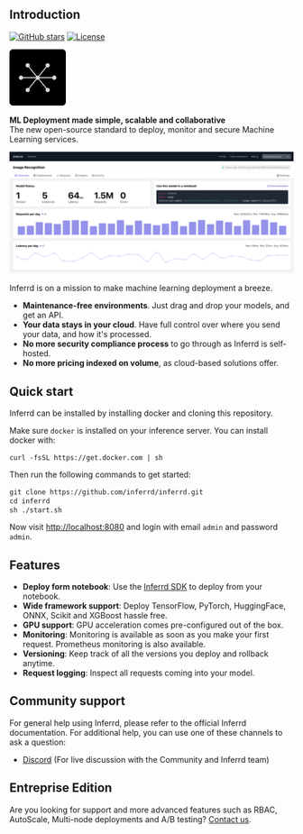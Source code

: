 ## Introduction

[![GitHub stars](https://img.shields.io/github/stars/inferrd/inferrd?style=social&label=Star&maxAge=2592000)](https://GitHub.com/inferrd/inferrd/stargazers/) [![License](https://img.shields.io/static/v1?label=license&message=ELv2&color=brightgreen)](https://github.com/inferrd/inferrd/tree/main/LICENSE)

![](assets/logo.png)

**ML Deployment made simple, scalable and collaborative**  
The new open-source standard to deploy, monitor and secure Machine Learning services.

![](assets/product_screenshot.png)

Inferrd is on a mission to make machine learning deployment a breeze.

* **Maintenance-free environments**. Just drag and drop your models, and get an API.
* **Your data stays in your cloud**. Have full control over where you send your data, and how it's processed.
* **No more security compliance process** to go through as Inferrd is self-hosted. 
* **No more pricing indexed on volume**, as cloud-based solutions offer. 

## Quick start

Inferrd can be installed by installing docker and cloning this repository.

Make sure `docker` is installed on your inference server. You can install docker with:

```
curl -fsSL https://get.docker.com | sh
```

Then run the following commands to get started:

```
git clone https://github.com/inferrd/inferrd.git
cd inferrd
sh ./start.sh
```

Now visit [http://localhost:8080](http://localhost:8080) and login with email `admin` and password `admin`.

## Features

* **Deploy form notebook**: Use the [Inferrd SDK](https://pypi.org/project/inferrd/) to deploy from your notebook.
* **Wide framework support**: Deploy TensorFlow, PyTorch, HuggingFace, ONNX, Scikit and XGBoost hassle free.
* **GPU support**: GPU acceleration comes pre-configured out of the box.
* **Monitoring**: Monitoring is available as soon as you make your first request. Prometheus monitoring is also available.
* **Versioning**: Keep track of all the versions you deploy and rollback anytime.
* **Request logging**: Inspect all requests coming into your model.

## Community support

For general help using Inferrd, please refer to the official Inferrd documentation. For additional help, you can use one of these channels to ask a question:

* [Discord](https://discord.gg/EequCErc6s) \(For live discussion with the Community and Inferrd team\)

## Entreprise Edition

Are you looking for support and more advanced features such as RBAC, AutoScale, Multi-node deployments and A/B testing? [Contact us](mailto:theo@inferrd.com).